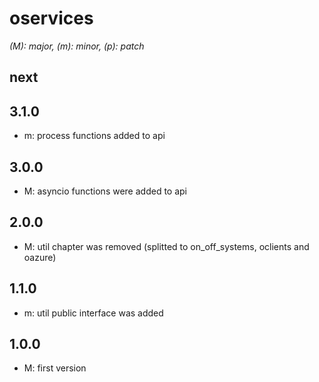 # oservices

*(M): major, (m): minor, (p): patch*

## next

## 3.1.0
* m: process functions added to api

## 3.0.0
* M: asyncio functions were added to api

## 2.0.0
* M: util chapter was removed (splitted to on_off_systems, oclients and oazure)

## 1.1.0
* m: util public interface was added

## 1.0.0
* M: first version
